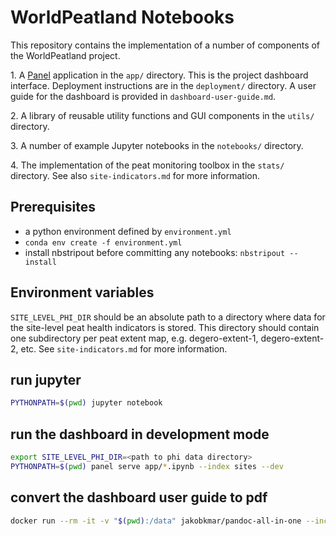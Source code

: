 # WorldPeatland Notebooks

This repository contains the implementation of a number of components of the WorldPeatland project.

1\. A [Panel](https://panel.holoviz.org/) application in the `app/` directory.
This is the project dashboard interface.
Deployment instructions are in the `deployment/` directory.
A user guide for the dashboard is provided in `dashboard-user-guide.md`.

2\. A library of reusable utility functions and GUI components in the `utils/` directory.

3\. A number of example Jupyter notebooks in the `notebooks/` directory.

4\. The implementation of the peat monitoring toolbox in the `stats/` directory.
See also `site-indicators.md` for more information.

## Prerequisites

- a python environment defined by `environment.yml`
- `conda env create -f environment.yml`
- install nbstripout before committing any notebooks: `nbstripout --install`

## Environment variables

`SITE_LEVEL_PHI_DIR` should be an absolute path to a directory where data for the site-level peat health indicators is stored.
This directory should contain one subdirectory per peat extent map, e.g. degero-extent-1, degero-extent-2, etc.
See `site-indicators.md` for more information.

## run jupyter

```bash
PYTHONPATH=$(pwd) jupyter notebook
```

## run the dashboard in development mode

```bash
export SITE_LEVEL_PHI_DIR=<path to phi data directory>
PYTHONPATH=$(pwd) panel serve app/*.ipynb --index sites --dev
```

## convert the dashboard user guide to pdf

```bash
docker run --rm -it -v "$(pwd):/data" jakobkmar/pandoc-all-in-one --include-in-header=dashboard-user-guide/header.tex dashboard-user-guide.md -o dashboard-user-guide.pdf
```
